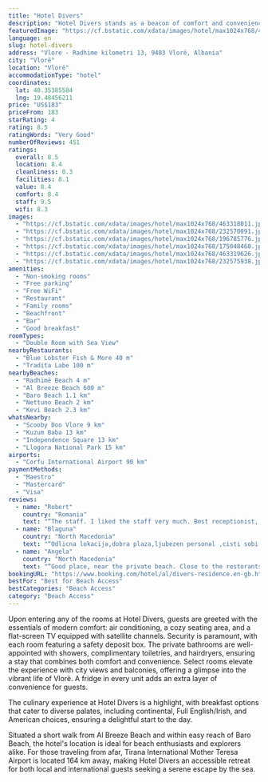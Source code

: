 ```yaml
---
title: "Hotel Divers"
description: "Hotel Divers stands as a beacon of comfort and convenience in Vlorë, merely steps away from the pristine Radhimë Beach."
featuredImage: "https://cf.bstatic.com/xdata/images/hotel/max1024x768/463318011.jpg?k=849c441be7e1782516bb3547834ba6a669a6a50563dd64af03d21ea646ba67e5&o=&hp=1"
language: en
slug: hotel-divers
address: "Vlore - Radhime kilometri 13, 9403 Vlorë, Albania"
city: "Vlorë"
location: "Vlorë"
accommodationType: "hotel"
coordinates:
  lat: 40.35385584
  lng: 19.48456211
price: "US$183"
priceFrom: 183
starRating: 4
rating: 8.5
ratingWords: "Very Good"
numberOfReviews: 451
ratings:
  overall: 8.5
  location: 8.4
  cleanliness: 8.3
  facilities: 8.1
  value: 8.4
  comfort: 8.4
  staff: 9.5
  wifi: 8.3
images:
  - "https://cf.bstatic.com/xdata/images/hotel/max1024x768/463318011.jpg?k=849c441be7e1782516bb3547834ba6a669a6a50563dd64af03d21ea646ba67e5&o=&hp=1"
  - "https://cf.bstatic.com/xdata/images/hotel/max1024x768/232570091.jpg?k=615d1a9566706e9d50a1cac8a044c4ff28a4935ec8c2bbfdc67c1c98f35725ca&o=&hp=1"
  - "https://cf.bstatic.com/xdata/images/hotel/max1024x768/196785776.jpg?k=ba7998c86ff159e6497a406e0bc1f033e18dc9fbd8bc36ba8141d9e33fe44e62&o=&hp=1"
  - "https://cf.bstatic.com/xdata/images/hotel/max1024x768/175048460.jpg?k=087a92e5edd59a7ab0874b4df700e20c206152cedcf36ff505048ce73392c742&o=&hp=1"
  - "https://cf.bstatic.com/xdata/images/hotel/max1024x768/463319626.jpg?k=a94b98fa005afab55c7627f42285155f14efefb8be0b08e123f6433a68e92cf5&o=&hp=1"
  - "https://cf.bstatic.com/xdata/images/hotel/max1024x768/232575938.jpg?k=daea6a368fc9affb0cfb603aa2bef21c5038f1647f8be0dd887366f606bc3e5d&o=&hp=1"
amenities:
  - "Non-smoking rooms"
  - "Free parking"
  - "Free WiFi"
  - "Restaurant"
  - "Family rooms"
  - "Beachfront"
  - "Bar"
  - "Good breakfast"
roomTypes:
  - "Double Room with Sea View"
nearbyRestaurants:
  - "Blue Lobster Fish & More 40 m"
  - "Tradita Labe 100 m"
nearbyBeaches:
  - "Radhimë Beach 4 m"
  - "Al Breeze Beach 600 m"
  - "Baro Beach 1.1 km"
  - "Nettuno Beach 2 km"
  - "Kevi Beach 2.3 km"
whatsNearby:
  - "Scooby Doo Vlore 9 km"
  - "Kuzum Baba 13 km"
  - "Independence Square 13 km"
  - "Llogora National Park 15 km"
airports:
  - "Corfu International Airport 90 km"
paymentMethods:
  - "Maestro"
  - "Mastercard"
  - "Visa"
reviews:
  - name: "Robert"
    country: "Romania"
    text: "“The staff. I liked the staff very much. Best receptionist, best room service, best waiter at the restaurant. I also liked the local themed breakfast. It's clean. There is parking with security on sight”"
  - name: "Blaguna"
    country: "North Macedonia"
    text: "“Odlicna lokacija,dobra plaza,ljubezen personal ,cisti sobi ,preporacuvam 🙂”"
  - name: "Angela"
    country: "North Macedonia"
    text: "“Good place, near the private beach. Close to the restorants and markets. Very clean and good for come with childrens. The personal are very friendly. The breakfast was delicious”"
bookingURL: "https://www.booking.com/hotel/al/divers-residence.en-gb.html?aid=8035640"
bestFor: "Best for Beach Access"
bestCategories: "Beach Access"
category: "Beach Access"
---
```


Upon entering any of the rooms at Hotel Divers, guests are greeted with the essentials of modern comfort: air conditioning, a cozy seating area, and a flat-screen TV equipped with satellite channels. Security is paramount, with each room featuring a safety deposit box. The private bathrooms are well-appointed with showers, complimentary toiletries, and hairdryers, ensuring a stay that combines both comfort and convenience. Select rooms elevate the experience with city views and balconies, offering a glimpse into the vibrant life of Vlorë. A fridge in every unit adds an extra layer of convenience for guests.

The culinary experience at Hotel Divers is a highlight, with breakfast options that cater to diverse palates, including continental, Full English/Irish, and American choices, ensuring a delightful start to the day.

Situated a short walk from Al Breeze Beach and within easy reach of Baro Beach, the hotel's location is ideal for beach enthusiasts and explorers alike. For those traveling from afar, Tirana International Mother Teresa Airport is located 164 km away, making Hotel Divers an accessible retreat for both local and international guests seeking a serene escape by the sea.